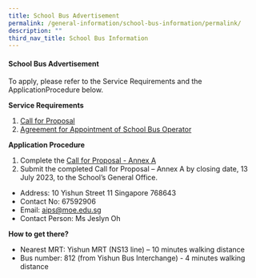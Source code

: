 ```yaml
---
title: School Bus Advertisement
permalink: /general-information/school-bus-information/permalink/
description: ""
third_nav_title: School Bus Information
---
```

#### School Bus Advertisement

To apply, please refer to the Service Requirements and the ApplicationProcedure below.

**Service Requirements**
1. [Call for Proposal](/files/bus%20call%20for%20proposal%202023.pdf)
2. [Agreement for Appointment of School Bus Operator](/files/bus%20agreement%20for%20appointment%20of%20school%20bus%20operator%202023.pdf)



**Application Procedure**
1. Complete the [Call for Proposal - Annex A](/files/bus%20call%20for%20proposal%202023.pdf)
2. Submit the completed Call for Proposal – Annex A by closing date, 13 July 2023, to the School’s General Office.
* Address:  10 Yishun Street 11 Singapore 768643
* Contact No:  67592906
* Email: aips@moe.edu.sg
* Contact Person: Ms Jeslyn Oh


**How to get there?**
* Nearest MRT: Yishun MRT (NS13 line) – 10 minutes walking distance
* Bus number: 812 (from Yishun Bus Interchange) - 4 minutes walking distance